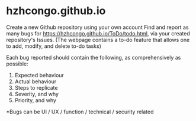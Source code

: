 # hzhcongo.github.io

Create a new Github repository using your own account
Find and report as many bugs for https://hzhcongo.github.io/ToDo/todo.html, via your created repository's Issues.
(The webpage contains a to-do feature that allows one to add, modify, and delete to-do tasks)

Each bug reported should contain the following, as comprehensively as possible:
1. Expected behaviour
2. Actual behaviour
3. Steps to replicate
4. Severity, and why
5. Priority, and why

*Bugs can be UI / UX / function / technical / security related
